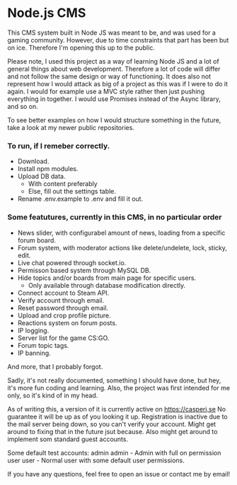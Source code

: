# Node.js CMS
This CMS system built in Node JS was meant to be, and was used for a gaming community. However, due to time constraints that part has been but on ice. Therefore I'm opening this up to the public.

Please note, I used this project as a way of learning Node JS and a lot of general things about web development. Therefore a lot of code will differ and not follow the same design or way of functioning. It does also not represent how I would attack as big of a project as this was if I were to do it again. I would for example use a MVC style rather then just pushing everything in together. I would use Promises instead of the Async library, and so on. 

To see better examples on how I would structure something in the future, take a look at my newer public repositories.

### To run, if I remeber correctly.
- Download.
- Install npm modules.
- Upload DB data.
  - With content preferably
  - Else, fill out the settings table.
- Rename .env.example to .env and fill it out.

### Some featutures, currently in this CMS, in no particular order
- News slider, with configurabel amount of news, loading from a specific forum board.
- Forum system, with moderator actions like delete/undelete, lock, sticky, edit.
- Live chat powered through socket.io.
- Permisson based system through MySQL DB.
- Hide topics and/or boards from main page for specific users.
  - Only available through database modification directly.
- Connect account to Steam API.
- Verify account through email.
- Reset password through email.
- Upload and crop profile picture.
- Reactions system on forum posts.
- IP logging.
- Server list for the game CS:GO.
- Forum topic tags.
- IP banning. 

And more, that I probably forgot.

Sadly, it's not really documented, something I should have done, but hey, it's more fun coding and learning. Also, the project was first intended for me only, so it's kind of in my head.

As of writing this, a version of it is currently active on https://casperj.se
No guarantee it will be up as of you looking it up. Registration is inactive due to the mail server being down, so you can't verify your account. Might get around to fixing that in the future jsut because. Also might get around to implement som standard guest accounts.

Some default test accounts:
admin admin - Admin with full on permission
user user - Normal user with some default user permissions.

If you have any questions, feel free to open an issue or contact me by email!

